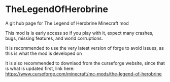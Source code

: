 # TheLegendOfHerobrine
A git hub page for The Legend of Herobrine Minecraft mod

This mod is is early access so if you play with it, expect many crashes, bugs, missing features, and world corruptions.

It is recommended to use the very latest version of forge to avoid issues, as this is what the mod is developed on

It is also recommended to downlaod from the curseforge website, since that is what is updated first, link here: https://www.curseforge.com/minecraft/mc-mods/the-legend-of-herobrine
